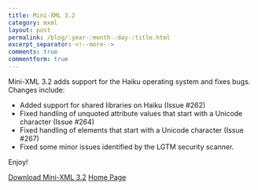 ```yaml
---
title: Mini-XML 3.2
category: mxml
layout: post
permalink: /blog/:year-:month-:day-:title.html
excerpt_separator: <!--more-->
comments: true
commentform: true
---
```


Mini-XML 3.2 adds support for the Haiku operating system and fixes bugs.
Changes include:

- Added support for shared libraries on Haiku (Issue #262)
- Fixed handling of unquoted attribute values that start with a Unicode
  character (Issue #264)
- Fixed handling of elements that start with a Unicode character (Issue #267)
- Fixed some minor issues identified by the LGTM security scanner.

Enjoy!

<a class="btn btn-primary" href="https://github.com/michaelrsweet/mxml/releases/tag/v3.2">Download Mini-XML 3.2</a>
<a class="btn btn-default" href="/mxml/index.html">Home Page</a>
